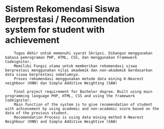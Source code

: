 # Sistem Rekomendasi Siswa Berprestasi / Recommendation system for student with achievement
		Tugas Akhir untuk memenuhi syarat Skripsi. Dibangun menggunakan bahasa pemrograman PHP, HTML, CSS, dan menggunakan Framework Codeigniter.
		Memiliki Fungsi utama untuk memberikan rekomendasi siswa berprestasi menggunakan nilai akademik dan non-akademik berdasarkan data siswa berprestasi sebelumnya.
		Proses rekomendasi menggunakan metode data mining K-Nearest neighbour (KNN) dan Simple Additive Weighting (SAW)
		
		Final project requirement for Bachelor degree. Built using main programming language PHP, HTML, CSS and using the framework Codeigniter.
		Main function of the system is to give recomendation of student with achievement by using academic and non-academic score based on the data of the previous student.
		Recomendation Process is using data mining method K-Nearest Neighbour (KNN) and Simple Additive Weightive (SAW)
